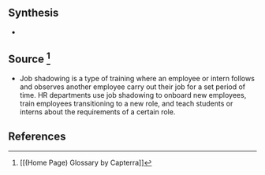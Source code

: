 ## Synthesis
- 
## Source [^1]
- Job shadowing is a type of training where an employee or intern follows and observes another employee carry out their job for a set period of time. HR departments use job shadowing to onboard new employees, train employees transitioning to a new role, and teach students or interns about the requirements of a certain role.
## References

[^1]: [[(Home Page) Glossary by Capterra]]